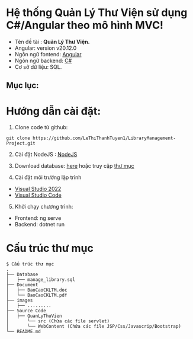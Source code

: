# Hệ thống Quản Lý Thư Viện sử dụng C#/Angular theo mô hình MVC!
- Tên đề tài : **Quản Lý Thư Viện.**
- Angular: version v20.12.0
- Ngôn ngữ fontend: [Angular](https://learn.microsoft.com/en-us/office/dev/add-ins/develop/add-ins-with-angular2)
- Ngôn ngữ backend: [C#](https://learn.microsoft.com/en-us/dotnet/csharp/advanced-topics/interop/walkthrough-office-programming)
- Cơ sở dữ liệu: SQL.
## Mục lục:
# Hướng dẫn cài đặt:
1. Clone code từ github:

```shell
git clone https://github.com/LeThiThanhTuyen1/LibraryManagement-Project.git
```

2. Cài đặt NodeJS : [NodeJS](https://nodejs.org/en/download/prebuilt-installer/current)

3. Download database: [here](database/db.sql) hoặc truy cập [thư mục](database)

4. Cài đặt môi trường lập trình
 - [Visual Studio 2022](https://visualstudio.microsoft.com/downloads/)
 - [Visual Studio Code](https://code.visualstudio.com/download)

5. Khởi chạy chương trình:
 - Frontend: ng serve
 - Backend: dotnet run

# Cấu trúc thư mục
```
$ Cấu trúc thư mục
.
├── Database
│   ├── manage_library.sql
├── Document
│   ├── BaoCaoCKLTM.doc
│   └── BaoCaoCKLTM.pdf
├── images
│   ├── .........
├── Source Code
│   ├── QuanLyThuVien
│   	└── src (Chứa các file servlet)
│   	└── WebContent (Chứa các file JSP/Css/Javascrip/Bootstrap)
└── README.md

```
